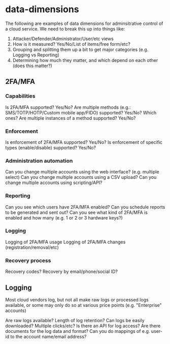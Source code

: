 # data-dimensions

The following are examples of data dimensions for adminsitrative control of a cloud service. We need to break this up into things like:

1. Attacker/Defender/Administrator/User/etc views
2. How is it measured? Yes/No/List of items/free form/etc?
3. Grouping and splitting them up a bit to get major categories (e.g. Logging vs Reporting)
4. Determining how much they matter, and which depend on each other (does this matter?)

## 2FA/MFA

### Capabilities
Is 2FA/MFA supported? Yes/No?
Are multiple methods (e.g.: SMS/TOTP/HOTP/Custom mobile app/FIDO) supported? Yes/No? Which ones?
Are multiple instances of a method supported? Yes/No?

### Enforcement
Is enforcement of 2FA/MFA supported? Yes/No?
Is enforcement of specific types (enable/disable) supported? Yes/No?

### Administration automation
Can you change multiple accounts using the web interface? (e.g. multiple select)
Can you change multiple accounts using a CSV upload?
Can you change multiple accounts using scripting/API?

### Reporting
Can you see which users have 2FA/MFA enabled?
Can you schedule reports to be generated and sent out?
Can you see what kind of 2FA/MFA is enabled and how many (e.g. 1 or 2 or 3 hardware keys?)

### Logging
Logging of 2FA/MFA usage
Logging of 2FA/MFA changes (registration/removal/etc)

### Recovery process
Recovery codes?
Recovery by email/phone/social ID?

## Logging

Most cloud vendors log, but not all make raw logs or processed logs available, or some may only do so at various price points (e.g. "Enterprise" accounts)

Are raw logs available?
Length of log retention?
Can logs be easily downloaded? Multiple clicks/etc?
Is there an API for log access?
Are there documents for the log data and format? Can you do mappings of e.g. user-id to the account name/email address?
